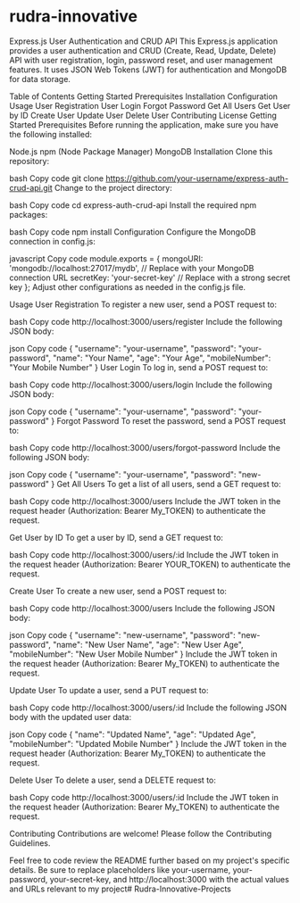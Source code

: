 # rudra-innovative
Express.js User Authentication and CRUD API
This Express.js application provides a user authentication and CRUD (Create, Read, Update, Delete) API with user registration, login, password reset, and user management features. It uses JSON Web Tokens (JWT) for authentication and MongoDB for data storage.

Table of Contents
Getting Started
Prerequisites
Installation
Configuration
Usage
User Registration
User Login
Forgot Password
Get All Users
Get User by ID
Create User
Update User
Delete User
Contributing
License
Getting Started
Prerequisites
Before running the application, make sure you have the following installed:

Node.js
npm (Node Package Manager)
MongoDB
Installation
Clone this repository:

bash
Copy code
git clone https://github.com/your-username/express-auth-crud-api.git
Change to the project directory:

bash
Copy code
cd express-auth-crud-api
Install the required npm packages:

bash
Copy code
npm install
Configuration
Configure the MongoDB connection in config.js:

javascript
Copy code
module.exports = {
  mongoURI: 'mongodb://localhost:27017/mydb', // Replace with your MongoDB connection URL
  secretKey: 'your-secret-key' // Replace with a strong secret key
};
Adjust other configurations as needed in the config.js file.

Usage
User Registration
To register a new user, send a POST request to:

bash
Copy code
http://localhost:3000/users/register
Include the following JSON body:

json
Copy code
{
  "username": "your-username",
  "password": "your-password",
  "name": "Your Name",
  "age": "Your Age",
  "mobileNumber": "Your Mobile Number"
}
User Login
To log in, send a POST request to:

bash
Copy code
http://localhost:3000/users/login
Include the following JSON body:

json
Copy code
{
  "username": "your-username",
  "password": "your-password"
}
Forgot Password
To reset the password, send a POST request to:

bash
Copy code
http://localhost:3000/users/forgot-password
Include the following JSON body:

json
Copy code
{
  "username": "your-username",
  "password": "new-password"
}
Get All Users
To get a list of all users, send a GET request to:

bash
Copy code
http://localhost:3000/users
Include the JWT token in the request header (Authorization: Bearer My_TOKEN) to authenticate the request.

Get User by ID
To get a user by ID, send a GET request to:

bash
Copy code
http://localhost:3000/users/:id
Include the JWT token in the request header (Authorization: Bearer YOUR_TOKEN) to authenticate the request.

Create User
To create a new user, send a POST request to:

bash
Copy code
http://localhost:3000/users
Include the following JSON body:

json
Copy code
{
  "username": "new-username",
  "password": "new-password",
  "name": "New User Name",
  "age": "New User Age",
  "mobileNumber": "New User Mobile Number"
}
Include the JWT token in the request header (Authorization: Bearer My_TOKEN) to authenticate the request.

Update User
To update a user, send a PUT request to:

bash
Copy code
http://localhost:3000/users/:id
Include the following JSON body with the updated user data:

json
Copy code
{
  "name": "Updated Name",
  "age": "Updated Age",
  "mobileNumber": "Updated Mobile Number"
}
Include the JWT token in the request header (Authorization: Bearer My_TOKEN) to authenticate the request.

Delete User
To delete a user, send a DELETE request to:

bash
Copy code
http://localhost:3000/users/:id
Include the JWT token in the request header (Authorization: Bearer My_TOKEN) to authenticate the request.

Contributing
Contributions are welcome! Please follow the Contributing Guidelines.

Feel free to code review the README further based on my project's specific details. Be sure to replace placeholders like your-username, your-password, your-secret-key, and http://localhost:3000 with the actual values and URLs relevant to my project# Rudra-Innovative-Projects
